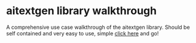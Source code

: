 # aitextgen library walkthrough
A comprehensive use case walkthrough of the aitextgen library. Should be self contained and very easy to use, simple [click here](https://github.com/mbcutts/aitextgen_walkthrough/blob/main/aitextgen_walkthrough.ipynb) and go!
